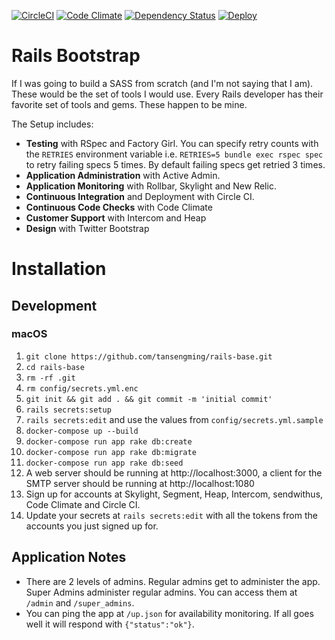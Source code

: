 [![CircleCI](https://circleci.com/gh/tansengming/rails-base/tree/develop.svg)](https://circleci.com/gh/tansengming/rails-base/tree/develop)
[![Code Climate](https://codeclimate.com/github/tansengming/rails-base.png)](https://codeclimate.com/github/tansengming/rails-base)
[![Dependency Status](https://gemnasium.com/tansengming/rails-base.png)](https://gemnasium.com/tansengming/rails-base)
[![Deploy](https://www.herokucdn.com/deploy/button.png)](https://heroku.com/deploy?template=https://github.com/tansengming/rails-base/tree/develop)

# Rails Bootstrap

If I was going to build a SASS from scratch (and I'm not saying that I am). These would be the set of tools I would use. Every Rails developer has their favorite set of tools and gems. These happen to be mine.

The Setup includes:

- **Testing** with RSpec and Factory Girl. You can specify retry counts with the `RETRIES` environment variable i.e. `RETRIES=5 bundle exec rspec spec` to retry failing specs 5 times. By default failing specs get retried 3 times.
- **Application Administration** with Active Admin.
- **Application Monitoring** with Rollbar, Skylight and New Relic.
- **Continuous Integration** and Deployment with Circle CI.
- **Continuous Code Checks** with Code Climate
- **Customer Support** with Intercom and Heap
- **Design** with Twitter Bootstrap

# Installation

## Development

### macOS

1. `git clone https://github.com/tansengming/rails-base.git`
1. `cd rails-base`
1. `rm -rf .git`
1. `rm config/secrets.yml.enc`
1. `git init && git add . && git commit -m 'initial commit'`
1. `rails secrets:setup`
1. `rails secrets:edit` and use the values from `config/secrets.yml.sample`
1. `docker-compose up --build`
1. `docker-compose run app rake db:create`
1. `docker-compose run app rake db:migrate`
1. `docker-compose run app rake db:seed`
1. A web server should be running at http://localhost:3000, a client for the SMTP server should be running at http://localhost:1080
1. Sign up for accounts at Skylight, Segment, Heap, Intercom, sendwithus, Code Climate and Circle CI.
1. Update your secrets at `rails secrets:edit` with all the tokens from the accounts you just signed up for.

## Application Notes
- There are 2 levels of admins. Regular admins get to administer the app. Super Admins administer regular admins. You can access them at `/admin` and `/super_admins`.
- You can ping the app at `/up.json` for availability monitoring. If all goes well it will respond with `{"status":"ok"}`.